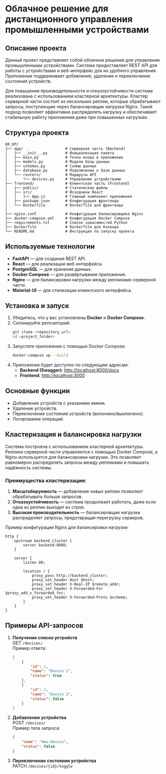 # Облачное решение для дистанционного управления промышленными устройствами

## Описание проекта

Данный проект представляет собой облачное решение для управления промышленными устройствами. Система предоставляет REST API для работы с устройствами и веб-интерфейс для их удобного управления. Приложение поддерживает добавление, удаление и переключение состояния устройств.

Для повышения производительности и отказоустойчивости система реализована с использованием кластерной архитектуры. Кластер серверной части состоит из нескольких реплик, которые обрабатывают запросы, поступающие через балансировщик нагрузки Nginx. Такой подход позволяет эффективно распределять нагрузку и обеспечивает стабильную работу приложения даже при повышенных нагрузках.

## Структура проекта

```
KR_KP/
├── app/                   # Серверная часть (Backend)
│   ├── __init__.py        # Инициализация пакета
│   ├── main.py            # Точка входа в приложение
│   ├── models.py          # Модели базы данных
│   ├── schemas.py         # Схемы данных
│   ├── database.py        # Подключение к базе данных
│   └── routers/           # Маршруты API
│       └── devices.py     # Управление устройствами
├── frontend/              # Клиентская часть (Frontend)
│   ├── public/            # Статические файлы
│   ├── src/               # Исходники React
│   │   ├── App.js         # Главный компонент приложения
│   ├── package.json       # Конфигурация фронтенда
│   └── Dockerfile         # Dockerfile для фронтенда
│
├── nginx.conf             # Конфигурация балансировщика Nginx
├── docker-compose.yml     # Конфигурация Docker Compose
├── requirements.txt       # Список зависимостей Python
├── Dockerfile             # Dockerfile для бэкенда
└── README.md              # Инструкция по запуску проекта
```

## Используемые технологии

- **FastAPI** — для создания REST API.
- **React** — для реализации веб-интерфейса.
- **PostgreSQL** — для хранения данных.
- **Docker Compose** — для развёртывания приложения.
- **Nginx** — для балансировки нагрузки между репликами серверной части.
- **Material-UI** — для стилизации клиентского интерфейса.

## Установка и запуск

1. Убедитесь, что у вас установлены **Docker** и **Docker Compose**.
2. Склонируйте репозиторий:
   ```bash
   git clone <repository_url>
   cd <project_folder>
   ```
3. Запустите приложение с помощью Docker Compose:
   ```bash
   docker-compose up --build
   ```
4. Приложение будет доступно по следующим адресам:
   - **Backend (Swagger)**: [http://localhost:8000/docs](http://localhost:8000/docs)
   - **Frontend**: [http://localhost:3000](http://localhost:3000)

## Основные функции

- Добавление устройств с указанием имени.
- Удаление устройств.
- Переключение состояния устройств (включено/выключено).
- Логирование операций.

## Кластеризация и балансировка нагрузки

Система построена с использованием кластерной архитектуры. Реплики серверной части управляются с помощью Docker Compose, а Nginx используется для балансировки нагрузки. Это позволяет равномерно распределять запросы между репликами и повышать надёжность системы.

### Преимущества кластеризации:
1. **Масштабируемость** — добавление новых реплик позволяет обрабатывать больше запросов.
2. **Отказоустойчивость** — система продолжает работать, даже если одна из реплик выходит из строя.
3. **Высокая производительность** — балансировщик нагрузки распределяет запросы, предотвращая перегрузку серверов.

Пример конфигурации Nginx для балансировки нагрузки:
```nginx
http {
    upstream backend_cluster {
        server backend:8000;
    }

    server {
        listen 80;

        location / {
            proxy_pass http://backend_cluster;
            proxy_set_header Host $host;
            proxy_set_header X-Real-IP $remote_addr;
            proxy_set_header X-Forwarded-For $proxy_add_x_forwarded_for;
            proxy_set_header X-Forwarded-Proto $scheme;
        }
    }
}
```

## Примеры API-запросов

1. **Получение списка устройств**  
   GET `/devices/`  
   Пример ответа:
   ```json
   [
       {
           "id": 1,
           "name": "Device 1",
           "status": true
       },
       {
           "id": 2,
           "name": "Device 2",
           "status": false
       }
   ]
   ```

2. **Добавление устройства**  
   POST `/devices/`  
   Пример тела запроса:
   ```json
   {
       "name": "New Device",
       "status": false
   }
   ```

3. **Переключение состояния устройства**  
   PATCH `/devices/{id}/toggle`